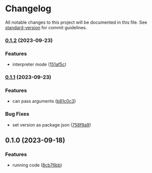 # Changelog

All notable changes to this project will be documented in this file. See [standard-version](https://github.com/conventional-changelog/standard-version) for commit guidelines.

### [0.1.2](https://github.com/owfdr/pepl/compare/v0.1.1...v0.1.2) (2023-09-23)


### Features

* interpreter mode ([151af5c](https://github.com/owfdr/pepl/commit/151af5cda9e79a8636d9ff51fd2af48f46838e5f))

### [0.1.1](https://github.com/owfdr/pepl/compare/v0.1.0...v0.1.1) (2023-09-23)


### Features

* can pass arguments ([b81c0c3](https://github.com/owfdr/pepl/commit/b81c0c3a3b94070352ef71824787795c16ef6d9f))


### Bug Fixes

* set version as package json ([758f9a9](https://github.com/owfdr/pepl/commit/758f9a90dd92dbc8163ea63676a847bf9d1bf1c4))

## 0.1.0 (2023-09-18)


### Features

* running code ([8cb76bb](https://github.com/owfdr/pepl/commit/8cb76bbd56d4352f7ef0badbdab39b06cb92805a))

